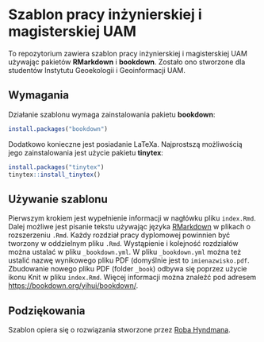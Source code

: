 Szablon pracy inżynierskiej i magisterskiej UAM
========================

To repozytorium zawiera szablon pracy inżynierskiej i magisterskiej UAM używając pakietów **RMarkdown** i **bookdown**.
Zostało ono stworzone dla studentów Instytutu Geoekologii i Geoinformacji UAM.

## Wymagania

Działanie szablonu wymaga zainstalowania pakietu **bookdown**:

```r
install.packages("bookdown")
```

Dodatkowo konieczne jest posiadanie LaTeXa.
Najprostszą możliwością jego zainstalowania jest użycie pakietu **tinytex**:

```r
install.packages("tinytex")
tinytex::install_tinytex()
```

## Używanie szablonu

Pierwszym krokiem jest wypełnienie informacji w nagłówku pliku `index.Rmd`.
Dalej możliwe jest pisanie tekstu używając języka [RMarkdown](https://rmarkdown.rstudio.com/lesson-1.html) w plikach o rozszerzeniu `.Rmd`.
Każdy rozdział pracy dyplomowej powinnien być tworzony w oddzielnym pliku `.Rmd`.
Wystąpienie i kolejność rozdziałów można ustalać w pliku `_bookdown.yml`.
W pliku  `_bookdown.yml` można też ustalić nazwę wynikowego pliku PDF (domyślnie jest to `imienazwisko.pdf`.
Zbudowanie nowego pliku PDF (folder `_book`) odbywa się poprzez użycie ikonu Knit w pliku `index.Rmd`.
Więcej informacji można znaleźć pod adresem https://bookdown.org/yihui/bookdown/.

<!--references info!!-->

## Podziękowania

Szablon opiera się o rozwiązania stworzone przez [Roba Hyndmana](https://github.com/robjhyndman/MonashThesis).
